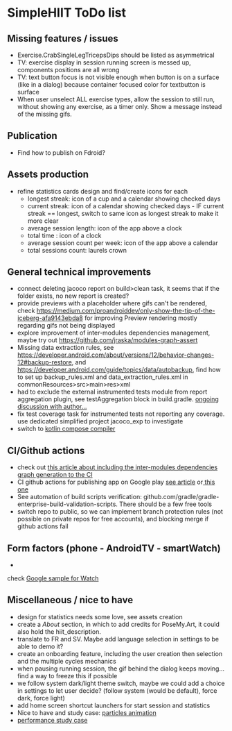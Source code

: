 # SimpleHIIT ToDo list

## Missing features / issues

* Exercise.CrabSingleLegTricepsDips should be listed as asymmetrical
* TV: exercise display in session running screen is messed up, components positions are all wrong
* TV: text button focus is not visible enough when button is on a surface (like in a dialog) because
  container focused color for textbutton is surface
* When user unselect ALL exercise types, allow the session to still run, without showing any
  exercise, as a timer only. Show a message instead of the missing gifs.

## Publication

* Find how to publish on Fdroid?

## Assets production

* refine statistics cards design and find/create icons for each
    * longest streak: icon of a cup and a calendar showing checked days
    * current streak: icon of a calendar showing checked days - IF current streak == longest, switch
      to same icon as longest streak to make it more clear
    * average session length: icon of the app above a clock
    * total time : icon of a clock
    * average session count per week: icon of the app above a calendar
    * total sessions count: laurels crown

## General technical improvements

* connect deleting jacoco report on build>clean task, it seems that if the folder exists, no new
  report is created?
* provide previews with a placeholder where gifs can't be rendered,
  check https://medium.com/proandroiddev/only-show-the-tip-of-the-iceberg-afa9143ebda8 for improving
  Preview rendering mostly regarding gifs not being displayed
* explore improvement of inter-modules dependencies management, maybe try
  out https://github.com/jraska/modules-graph-assert
* Missing data extraction rules,
  see https://developer.android.com/about/versions/12/behavior-changes-12#backup-restore,
  and https://developer.android.com/guide/topics/data/autobackup, find how to set up
  backup_rules.xml and data_extraction_rules.xml in commonResources>src>main>res>xml
* had to exclude the external instrumented tests module from report aggregation plugin, see
  testAggregation block in build.gradle. [ongoing discussion with author...](https://github.com/gmazzo/gradle-android-test-aggregation-plugin/issues/32)
* fix test coverage task for instrumented tests not reporting any coverage. use dedicated simplified
  project jacoco_exp to investigate
* switch to [kotlin compose compiler](https://developer.android.com/develop/ui/compose/compiler)


## CI/Github actions

* check
  out [this article about including the inter-modules dependencies graph generation to the CI](https://medium.com/google-developer-experts/how-to-display-your-android-project-dependency-graph-in-your-ticke-file-e52dcadafa7a)
* CI github actions for publishing app on Google
  play [see article](https://medium.com/geekculture/how-to-build-sign-and-publish-android-application-using-github-actions-aa6346679254)
  or[ this one](https://proandroiddev.com/create-android-release-using-github-actions-c052006f6b0b?source=rss----c72404660798---4)
* See automation of build scripts verification:
  github.com/gradle/gradle-enterprise-build-validation-scripts. There should be a few free tools
* switch repo to public, so we can implement branch protection rules (not possible on private repos
  for free accounts), and blocking merge if github actions fail

## Form factors (phone - AndroidTV - smartWatch)

*

check [Google sample for Watch](https://github.com/android/wear-os-samples/tree/main/WearVerifyRemoteApp)

## Miscellaneous / nice to have

* design for statistics needs some love, see assets creation
* create a _About_ section, in which to add credits for PoseMy.Art, it could also hold the
  hiit_description.
* translate to FR and SV. Maybe add language selection in settings to be able to demo it?
* create an onboarding feature, including the user creation then selection and the multiple cycles
  mechanics
* when pausing running session, the gif behind the dialog keeps moving... find a way to freeze this
  if possible
* we follow system dark/light theme switch, maybe we could add a choice in settings to let user
  decide? (follow system (would be default), force dark, force light)
* add home screen shortcut launchers for start session and statistics
* Nice to have and study
  case: [particles animation](https://proandroiddev.com/creating-a-particle-explosion-animation-in-jetpack-compose-4ee42022bbfa)
* [performance study case](https://proandroiddev.com/jetpack-compose-tutorial-improving-performance-in-dribbble-audio-app-b19848cf12e3)

